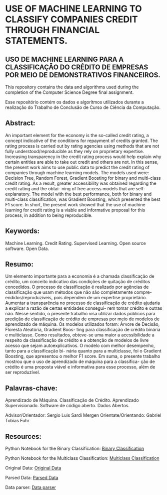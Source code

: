 # USE OF MACHINE LEARNING TO CLASSIFY COMPANIES CREDIT THROUGH FINANCIAL STATEMENTS.

## USO DE MACHINE LEARNING PARA A CLASSIFICAÇÃO DO CRÉDITO DE EMPRESAS POR MEIO DE DEMONSTRATIVOS FINANCEIROS.

This repository contains the data and algorithms used during the completion of the Computer Science Degree final assignment.

Esse repositório contém os dados e algorítmos utilizados durante a realização do Trabalho de Conclusão de Curso de Ciência da Computação.

## Abstract:

An important element for the economy is the so-called credit rating, a concept indicative of the
conditions for repayment of credits granted. The rating process is carried out by rating agencies
using methods that are not fully understood/reproducible as they rely on proprietary expertise.
Increasing transparency in the credit rating process would help explain why certain entities are
able to take out credit and others are not. In this sense, the present work aims to use public
data to predict the credit rating of companies through machine learning models. The models
used were: Decision Tree, Random Forest, Gradient Boosting for binary and multi-class credit
rating. As a result, greater accessibility was obtained regarding the credit rating and the obtai-
ning of free access models that are self-explanatory. The model with the best performance, both
for binary and multi-class classification, was Gradient Boosting, which presented the best F1
score. In short, the present work showed that the use of machine learning for credit rating is a
viable and informative proposal for this process, in addition to being reproducible.

## Keywords: 
Machine Learning. Credit Rating. Supervised Learning. Open source software. Open Data.

## Resumo:

Um elemento importante para a economia é a chamada classificação de crédito, um conceito
indicativo das condições de quitação de créditos concedidos. O processo de classificação é
realizado por agências de classificação que usam métodos que não são completamente compre-
endidos/reproduzíveis, pois dependem de um expertise proprietário. Aumentar a transparência
no processo de classificação de crédito ajudaria a explicar a razão de certas entidades consegui-
rem tomar crédito e outras não. Nesse sentido, o presente trabalho visa utilizar dados públicos
para predição de classificação de crédito de empresas por meio de modelos de aprendizado de
máquina. Os modelos utilizados foram: Árvore de Decisão, Floresta Aleatória, Gradient Boos-
ting para classificação de crédito binária e multiclasse. Como resultados, obteve-se uma maior
a acessibilidade a respeito da classificação de crédito e a obtenção de modelos de livre acesso
que sejam autoexplicativos. O modelo com melhor desempenho, tanto para a classificação bi-
nária quanto para a multiclasse, foi o Gradient Boosting, que apresentou o melhor F1 score.
Em suma, o presente trabalho mostrou que o uso de aprendizado de máquina para a classifica-
ção de crédito é uma proposta viável e informativa para esse processo, além de ser reproduzível.

## Palavras-chave:
Aprendizado de Máquina. Classificação de Crédito. Aprendizado Supervisionado. Software de código aberto. Dados Abertos.

Advisor/Orientador: Sergio Luis Sardi Mergen
Orientate/Orientando: Gabriel Tobias Fuhr

## Resources:

Python Notebook for the Binary Classification:
[Binary Classification]()

Python Notebook for the Multiclass Classification:
[Multiclass Classification]()

Original Data:
[Original Data]()

Parsed Data:
[Parsed Data]()

Data parser:
[Data parser]()
